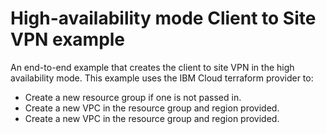 # High-availability mode Client to Site VPN example

An end-to-end example that creates the client to site VPN in the high availability mode.
This example uses the IBM Cloud terraform provider to:
 - Create a new resource group if one is not passed in.
 - Create a new VPC in the resource group and region provided.
 - Create a new VPC in the resource group and region provided.
